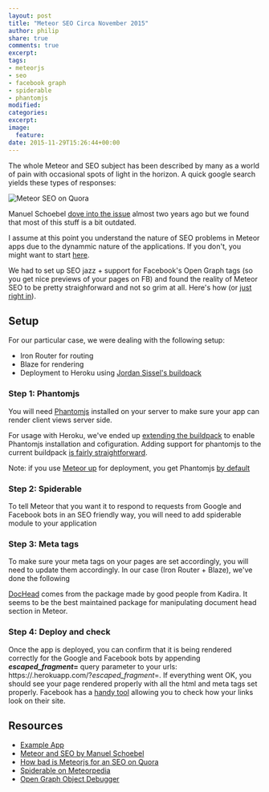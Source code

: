```yaml
---
layout: post
title: "Meteor SEO Circa November 2015"
author: philip
share: true
comments: true
excerpt:
tags:
- meteorjs
- seo
- facebook graph
- spiderable
- phantomjs
modified:
categories: 
excerpt:
image:
  feature:
date: 2015-11-29T15:26:44+00:00
---
```


The whole Meteor and SEO subject has been described by many as a world of pain with occasional spots of light in the horizon. A quick google search yields these types of responses:    

![Meteor SEO on Quora]({{site.url}}/images/howbadismeteorwithseo.png)

Manuel Schoebel [dove into the issue](http://www.manuel-schoebel.com/blog/meteor-and-seo) almost two years ago but we found that most of this stuff is a bit outdated.

I assume at this point you understand the nature of SEO problems in Meteor apps due to the dynammic nature of the applications. If you don't, you might want to start [here](https://www.quora.com/How-bad-is-MeteorJS-for-an-SEO). 

We had to set up SEO jazz + support for Facebook's Open Graph tags (so you get nice previews of your pages on FB) and found the reality of Meteor SEO to be pretty straighforward and not so grim at all. Here's how (or [just right in](https://github.com/thebakeryio/meteor-seo-heroku)).

## Setup

For our particular case, we were dealing with the following setup:

- Iron Router for routing
- Blaze for rendering
- Deployment to Heroku using [Jordan Sissel's buildpack](https://github.com/jordansissel/heroku-buildpack-meteor)

### Step 1: Phantomjs

You will need [Phantomjs](http://phantomjs.org/) installed on your server to make sure your app can render client views server side.

For usage with Heroku, we've ended up [extending the buildpack](https://github.com/thebakeryio/heroku-buildpack-meteor/tree/feature/phantomjs) to enable Phantomjs installation and cofiguration. Adding support for phantomjs to the current buildpack [is fairly straightforward](https://github.com/jordansissel/heroku-buildpack-meteor/pull/42/files).

Note: if you use [Meteor up](https://github.com/kadirahq/meteor-up) for deployment, you get Phantomjs [by default](https://github.com/kadirahq/meteor-up/blob/master/example/mup.json#L23)

### Step 2: Spiderable

To tell Meteor that you want it to respond to requests from Google and Facebook bots in an SEO  friendly way, you will need to add spiderable module to your application

<script src="https://gist.github.com/callmephilip/65b13f4ae6fe85f635e3.js"></script>

### Step 3: Meta tags

To make sure your meta tags on your pages are set accordingly, you will need to update them accordingly. In our case (Iron Router + Blaze), we've done the following

<script src="https://gist.github.com/callmephilip/dde598a163f6763d59cf.js"></script>

[DocHead](https://github.com/kadirahq/meteor-dochead) comes from the package made by good people from Kadira. It seems to be the best maintained package for manipulating document head section in Meteor.

### Step 4: Deploy and check

Once the app is deployed, you can confirm that it is being rendered correctly for the Google and Facebook bots by appending **_escaped_fragment_=** query parameter to your urls:   https://<my-meteor-app>.herokuapp.com/?_escaped_fragment_=. If everything went OK, you should see your page rendered properly with all the html and meta tags set properly. Facebook has a [handy tool](https://developers.facebook.com/tools/debug/og/object/) allowing you to check how your links look on their site.

## Resources
- [Example App](https://github.com/thebakeryio/meteor-seo-heroku)
- [Meteor and SEO by Manuel Schoebel](http://www.manuel-schoebel.com/blog/meteor-and-seo)
- [How bad is Meteorjs for an SEO on Quora](https://www.quora.com/How-bad-is-MeteorJS-for-an-SEO)
- [Spiderable on Meteorpedia](http://www.meteorpedia.com/read/spiderable/)
- [Open Graph Object Debugger](https://developers.facebook.com/tools/debug/og/object/)